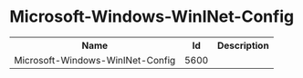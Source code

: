 # Microsoft-Windows-WinINet-Config

<table>
<colgroup><col/><col/><col/></colgroup>
<tr><th>Name</th><th>Id</th><th>Description</th></tr>
<tr><td>Microsoft-Windows-WinINet-Config</td><td>5600</td><td></td></tr>
</table>
